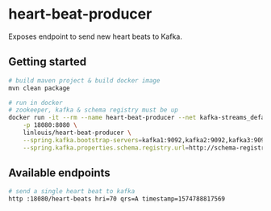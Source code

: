 # heart-beat-producer

Exposes endpoint to send new heart beats to Kafka.

## Getting started

```bash
# build maven project & build docker image
mvn clean package

# run in docker
# zookeeper, kafka & schema registry must be up
docker run -it --rm --name heart-beat-producer --net kafka-streams_default \
    -p 18080:8080 \
    linlouis/heart-beat-producer \
    --spring.kafka.bootstrap-servers=kafka1:9092,kafka2:9092,kafka3:9092 \
    --spring.kafka.properties.schema.registry.url=http://schema-registry:8081
```

## Available endpoints

```bash
# send a single heart beat to kafka
http :18080/heart-beats hri=70 qrs=A timestamp=1574788817569
```
